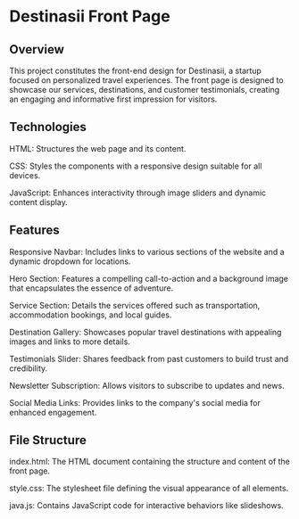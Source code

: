 # Destinasii Front Page

## Overview

This project constitutes the front-end design for Destinasii, a startup focused on personalized travel experiences. The front page is designed to showcase our services, destinations, and customer testimonials, creating an engaging and informative first impression for visitors.

## Technologies

HTML: Structures the web page and its content.

CSS: Styles the components with a responsive design suitable for all devices.

JavaScript: Enhances interactivity through image sliders and dynamic content display.

## Features

Responsive Navbar: Includes links to various sections of the website and a dynamic dropdown for locations.

Hero Section: Features a compelling call-to-action and a background image that encapsulates the essence of adventure.

Service Section: Details the services offered such as transportation, accommodation bookings, and local guides.

Destination Gallery: Showcases popular travel destinations with appealing images and links to more details.

Testimonials Slider: Shares feedback from past customers to build trust and credibility.

Newsletter Subscription: Allows visitors to subscribe to updates and news.

Social Media Links: Provides links to the company's social media for enhanced engagement.

## File Structure

index.html: The HTML document containing the structure and content of the front page.

style.css: The stylesheet file defining the visual appearance of all elements.

java.js: Contains JavaScript code for interactive behaviors like slideshows.
